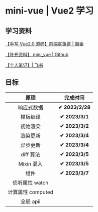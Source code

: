 # mini-vue | Vue2 学习

## 学习资料

[【手写 Vue2.0 源码】前端鲨鱼哥 | 掘金](https://juejin.cn/post/6935344605424517128#heading-2)

[【补充资料】 mini_vue | Github](https://github.com/maolovecoding/mini-vue2-stage/tree/master/src)

[【个人笔记】| 飞书](https://bi20oeq353.feishu.cn/mindnotes/bmncnNVbdFscs2ozQrXCu6ZQbvg#outline)

## 目标

|       原理        |    完成时间     |
| :---------------: | :-------------: |
|    响应式数据     | **✔ 2023/2/28** |
|     模板编译      | **✔ 2023/3/1**  |
|     初始渲染      | **✔ 2023/3/2**  |
|     渲染更新      | **✔ 2023/3/4**  |
|     异步更新      | **✔ 2023/3/4**  |
|     diff 算法     | **✔ 2023/3/5**  |
|    Mixin 混入     | **✔ 2023/3/5**  |
|       组件        | **✔ 2023/3/7**  |
|  侦听属性 watch   |                 |
| 计算属性 computed |                 |
|     全局 apii     |                 |
